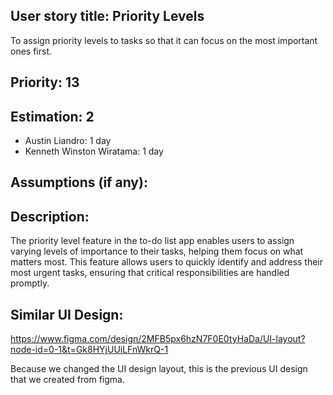 ## User story title: Priority Levels
To assign priority levels to tasks so that it can focus on the most important ones first.
## Priority: 13
## Estimation: 2
- Austin Liandro: 1 day
- Kenneth Winston Wiratama: 1 day
## Assumptions (if any):
## Description:
The priority level feature in the to-do list app enables users to assign varying levels of importance to their tasks, helping them focus on what matters most. This feature allows users to quickly identify and address their most urgent tasks, ensuring that critical responsibilities are handled promptly. 
## Similar UI Design:
https://www.figma.com/design/2MFB5px6hzN7F0E0tyHaDa/UI-layout?node-id=0-1&t=Gk8HYjUUiLFnWkrQ-1

Because we changed the UI design layout, this is the previous UI design that we created from figma.

